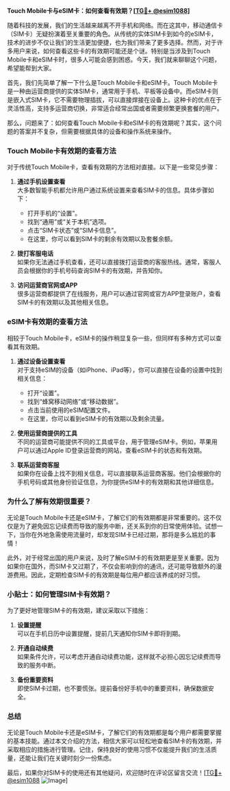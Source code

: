 **Touch Mobile卡与eSIM卡：如何查看有效期？[[TG💪+ @esim1088](https://t.me/s/esim1088)]**

随着科技的发展，我们的生活越来越离不开手机和网络。而在这其中，移动通信卡（SIM卡）无疑扮演着至关重要的角色。从传统的实体SIM卡到如今的eSIM卡，技术的进步不仅让我们的生活更加便捷，也为我们带来了更多选择。然而，对于许多用户来说，如何查看这些卡的有效期可能还是个谜。特别是当涉及到Touch Mobile卡和eSIM卡时，很多人可能会感到困惑。今天，我们就来聊聊这个问题，希望能帮到大家。

首先，我们先简单了解一下什么是Touch Mobile卡和eSIM卡。Touch Mobile卡是一种由运营商提供的实体SIM卡，通常用于手机、平板等设备中。而eSIM卡则是嵌入式SIM卡，它不需要物理插拔，可以直接焊接在设备上。这种卡的优点在于灵活性高，支持多运营商切换，非常适合经常出国或者需要频繁更换套餐的用户。

那么，问题来了：如何查看Touch Mobile卡和eSIM卡的有效期呢？其实，这个问题的答案并不复杂，但需要根据具体的设备和操作系统来操作。

### Touch Mobile卡有效期的查看方法

对于传统Touch Mobile卡，查看有效期的方法相对直接。以下是一些常见步骤：

1. **通过手机设置查看**  
   大多数智能手机都允许用户通过系统设置来查看SIM卡的信息。具体步骤如下：
   - 打开手机的“设置”。
   - 找到“通用”或“关于本机”选项。
   - 点击“SIM卡状态”或“SIM卡信息”。
   - 在这里，你可以看到SIM卡的剩余有效期以及套餐余额。

2. **拨打客服电话**  
   如果你无法通过手机查看，还可以直接拨打运营商的客服热线。通常，客服人员会根据你的手机号码查询SIM卡的有效期，并告知你。

3. **访问运营商官网或APP**  
   很多运营商都提供了在线服务，用户可以通过官网或官方APP登录账户，查看SIM卡的有效期以及其他相关信息。

### eSIM卡有效期的查看方法

相较于Touch Mobile卡，eSIM卡的操作稍显复杂一些，但同样有多种方式可以查看其有效期。

1. **通过设备设置查看**  
   对于支持eSIM的设备（如iPhone、iPad等），你可以直接在设备的设置中找到相关信息：
   - 打开“设置”。
   - 找到“蜂窝移动网络”或“移动数据”。
   - 点击当前使用的eSIM配置文件。
   - 在这里，你可以看到eSIM卡的有效期以及剩余流量。

2. **使用运营商提供的工具**  
   不同的运营商可能提供不同的工具或平台，用于管理eSIM卡。例如，苹果用户可以通过Apple ID登录运营商的网站，查看eSIM卡的状态和有效期。

3. **联系运营商客服**  
   如果你在设备上找不到相关信息，可以直接联系运营商客服。他们会根据你的手机号码或其他身份验证信息，为你提供eSIM卡的有效期和其他详细信息。

### 为什么了解有效期很重要？

无论是Touch Mobile卡还是eSIM卡，了解它们的有效期都是非常重要的。这不仅仅是为了避免因忘记续费而导致的服务中断，还关系到你的日常使用体验。试想一下，当你在外地急需使用流量时，却发现SIM卡已经过期，那将是多么尴尬的事情！

此外，对于经常出国的用户来说，及时了解eSIM卡的有效期更是至关重要。因为如果你在国外，而SIM卡又过期了，不仅会影响到你的通讯，还可能导致额外的漫游费用。因此，定期检查SIM卡的有效期是每位用户都应该养成的好习惯。

### 小贴士：如何管理SIM卡有效期？

为了更好地管理SIM卡的有效期，建议采取以下措施：

1. **设置提醒**  
   可以在手机日历中设置提醒，提前几天通知你SIM卡即将到期。

2. **开通自动续费**  
   如果条件允许，可以考虑开通自动续费功能，这样就不必担心因忘记续费而导致的服务中断。

3. **备份重要资料**  
   即使SIM卡过期，也不要慌张。提前备份好手机中的重要资料，确保数据安全。

### 总结

无论是Touch Mobile卡还是eSIM卡，了解它们的有效期都是每个用户都需要掌握的基本技能。通过本文介绍的方法，相信大家可以轻松地查看SIM卡的有效期，并采取相应的措施进行管理。记住，保持良好的使用习惯不仅能提升我们的生活质量，还能让我们在关键时刻少一份焦虑。

最后，如果你对SIM卡的使用还有其他疑问，欢迎随时在评论区留言交流！[[TG💪+ @esim1088](https://t.me/s/esim1088) ![Image](https://i.postimg.cc/4NQfJmqS/Snipaste-2025-05-13-00-14-12.png)]